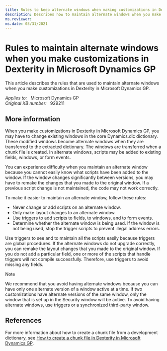```yaml
---
title: Rules to keep alternate windows when making customizations in Dexterity
description: Describes how to maintain alternate windows when you make customizations in Dexterity in Microsoft Dynamics GP.
ms.reviewer: 
ms.date: 03/31/2021
---
```

# Rules to maintain alternate windows when you make customizations in Dexterity in Microsoft Dynamics GP

This article describes the rules that are used to maintain alternate windows when you make customizations in Dexterity in Microsoft Dynamics GP.

_Applies to:_ &nbsp; Microsoft Dynamics GP  
_Original KB number:_ &nbsp; 929211

## More information

When you make customizations in Dexterity in Microsoft Dynamics GP, you may have to change existing windows in the core Dynamics.dic dictionary. These modified windows become alternate windows when they are transferred to the extracted dictionary. The windows are transferred when a chunk file is created. In alternate windows, scripts may be added to existing fields, windows, or form events.

You can experience difficulty when you maintain an alternate window because you cannot easily know what scripts have been added to the window. If the window changes significantly between versions, you may have to remake the changes that you made to the original window. If a previous script change is not maintained, the code may not work correctly.

To make it easier to maintain an alternate window, follow these rules:

- Never change or add scripts on an alternate window.
- Only make layout changes to an alternate window.
- Use triggers to add scripts to fields, to windows, and to form events.
- Determine whether the alternate window is being used. If the window is not being used, stop the trigger scripts to prevent illegal address errors.

Use triggers to see and to maintain all the scripts easily because triggers are global procedures. If the alternate windows do not upgrade correctly, you can remake the layout changes that you made to the original window. If you do not add a particular field, one or more of the scripts that handle triggers will not compile successfully. Therefore, use triggers to avoid missing any fields.

> [!NOTE]
> We recommend that you avoid having alternate windows because you can have only one alternate version of a window active at a time. If two customizations have alternate versions of the same window, only the window that is set up in the Security window will be active. To avoid having alternate windows, use triggers or a synchronized third-party window.

## References

For more information about how to create a chunk file from a development dictionary, see [How to create a chunk file in Dexterity in Microsoft Dynamics GP](https://support.microsoft.com/topic/how-to-create-a-chunk-file-in-dexterity-in-microsoft-dynamics-gp-1da8009b-b957-3a4c-b177-9204dbef9b64).
